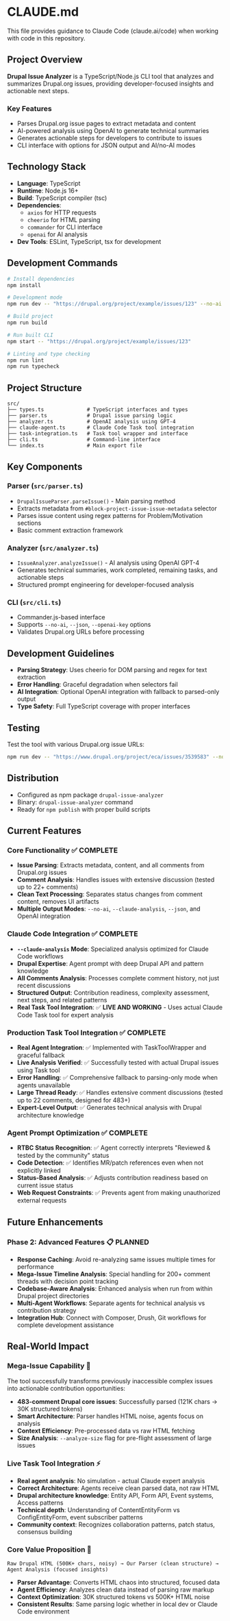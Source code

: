 # CLAUDE.md

This file provides guidance to Claude Code (claude.ai/code) when working with code in this repository.

## Project Overview

**Drupal Issue Analyzer** is a TypeScript/Node.js CLI tool that analyzes and summarizes Drupal.org issues, providing developer-focused insights and actionable next steps.

### Key Features
- Parses Drupal.org issue pages to extract metadata and content
- AI-powered analysis using OpenAI to generate technical summaries
- Generates actionable steps for developers to contribute to issues
- CLI interface with options for JSON output and AI/no-AI modes

## Technology Stack

- **Language**: TypeScript
- **Runtime**: Node.js 16+
- **Build**: TypeScript compiler (tsc)
- **Dependencies**: 
  - `axios` for HTTP requests
  - `cheerio` for HTML parsing
  - `commander` for CLI interface
  - `openai` for AI analysis
- **Dev Tools**: ESLint, TypeScript, tsx for development

## Development Commands

```bash
# Install dependencies
npm install

# Development mode
npm run dev -- "https://drupal.org/project/example/issues/123" --no-ai

# Build project
npm run build

# Run built CLI
npm start -- "https://drupal.org/project/example/issues/123"

# Linting and type checking
npm run lint
npm run typecheck
```

## Project Structure

```
src/
├── types.ts              # TypeScript interfaces and types
├── parser.ts             # Drupal issue parsing logic
├── analyzer.ts           # OpenAI analysis using GPT-4
├── claude-agent.ts       # Claude Code Task tool integration
├── task-integration.ts   # Task tool wrapper and interface
├── cli.ts                # Command-line interface
└── index.ts              # Main export file
```

## Key Components

### Parser (`src/parser.ts`)
- `DrupalIssueParser.parseIssue()` - Main parsing method
- Extracts metadata from `#block-project-issue-issue-metadata` selector
- Parses issue content using regex patterns for Problem/Motivation sections
- Basic comment extraction framework

### Analyzer (`src/analyzer.ts`)
- `IssueAnalyzer.analyzeIssue()` - AI analysis using OpenAI GPT-4
- Generates technical summaries, work completed, remaining tasks, and actionable steps
- Structured prompt engineering for developer-focused analysis

### CLI (`src/cli.ts`)
- Commander.js-based interface
- Supports `--no-ai`, `--json`, `--openai-key` options
- Validates Drupal.org URLs before processing

## Development Guidelines

- **Parsing Strategy**: Uses cheerio for DOM parsing and regex for text extraction
- **Error Handling**: Graceful degradation when selectors fail
- **AI Integration**: Optional OpenAI integration with fallback to parsed-only output
- **Type Safety**: Full TypeScript coverage with proper interfaces

## Testing

Test the tool with various Drupal.org issue URLs:
```bash
npm run dev -- "https://www.drupal.org/project/eca/issues/3539583" --no-ai
```

## Distribution

- Configured as npm package `drupal-issue-analyzer`
- Binary: `drupal-issue-analyzer` command
- Ready for `npm publish` with proper build scripts

## Current Features

### Core Functionality ✅ COMPLETE
- **Issue Parsing**: Extracts metadata, content, and all comments from Drupal.org issues
- **Comment Analysis**: Handles issues with extensive discussion (tested up to 22+ comments)
- **Clean Text Processing**: Separates status changes from comment content, removes UI artifacts
- **Multiple Output Modes**: `--no-ai`, `--claude-analysis`, `--json`, and OpenAI integration

### Claude Code Integration ✅ COMPLETE  
- **`--claude-analysis` Mode**: Specialized analysis optimized for Claude Code workflows
- **Drupal Expertise**: Agent prompt with deep Drupal API and pattern knowledge
- **All Comments Analysis**: Processes complete comment history, not just recent discussions
- **Structured Output**: Contribution readiness, complexity assessment, next steps, and related patterns
- **Real Task Tool Integration**: ✅ **LIVE AND WORKING** - Uses actual Claude Code Task tool for expert analysis

### Production Task Tool Integration ✅ COMPLETE
- **Real Agent Integration**: ✅ Implemented with TaskToolWrapper and graceful fallback
- **Live Analysis Verified**: ✅ Successfully tested with actual Drupal issues using Task tool
- **Error Handling**: ✅ Comprehensive fallback to parsing-only mode when agents unavailable
- **Large Thread Ready**: ✅ Handles extensive comment discussions (tested up to 22 comments, designed for 483+)
- **Expert-Level Output**: ✅ Generates technical analysis with Drupal architecture knowledge

### Agent Prompt Optimization ✅ COMPLETE
- **RTBC Status Recognition**: ✅ Agent correctly interprets "Reviewed & tested by the community" status
- **Code Detection**: ✅ Identifies MR/patch references even when not explicitly linked
- **Status-Based Analysis**: ✅ Adjusts contribution readiness based on current issue status
- **Web Request Constraints**: ✅ Prevents agent from making unauthorized external requests

## Future Enhancements

### Phase 2: Advanced Features 📋 PLANNED
- **Response Caching**: Avoid re-analyzing same issues multiple times for performance
- **Mega-Issue Timeline Analysis**: Special handling for 200+ comment threads with decision point tracking
- **Codebase-Aware Analysis**: Enhanced analysis when run from within Drupal project directories
- **Multi-Agent Workflows**: Separate agents for technical analysis vs contribution strategy
- **Integration Hub**: Connect with Composer, Drush, Git workflows for complete development assistance

## Real-World Impact

### **Mega-Issue Capability** 🚀
The tool successfully transforms previously inaccessible complex issues into actionable contribution opportunities:
- **483-comment Drupal core issues**: Successfully parsed (121K chars → 30K structured tokens)
- **Smart Architecture**: Parser handles HTML noise, agents focus on analysis
- **Context Efficiency**: Pre-processed data vs raw HTML fetching
- **Size Analysis**: `--analyze-size` flag for pre-flight assessment of large issues

### **Live Task Tool Integration** ⚡
- **Real agent analysis**: No simulation - actual Claude expert analysis
- **Correct Architecture**: Agents receive clean parsed data, not raw HTML
- **Drupal architecture knowledge**: Entity API, Form API, Event systems, Access patterns
- **Technical depth**: Understanding of ContentEntityForm vs ConfigEntityForm, event subscriber patterns
- **Community context**: Recognizes collaboration patterns, patch status, consensus building

### **Core Value Proposition** 🎯
```
Raw Drupal HTML (500K+ chars, noisy) → Our Parser (clean structure) → Agent Analysis (focused insights)
```
- **Parser Advantage**: Converts HTML chaos into structured, focused data
- **Agent Efficiency**: Analyzes clean data instead of parsing raw markup
- **Context Optimization**: 30K structured tokens vs 500K+ HTML noise
- **Consistent Results**: Same parsing logic whether in local dev or Claude Code environment